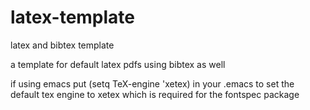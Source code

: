 # latex-template
latex and bibtex template

a template for default latex pdfs using bibtex as well

if using emacs put (setq TeX-engine 'xetex) in your .emacs to set the default
tex engine to xetex which is required for the fontspec package

